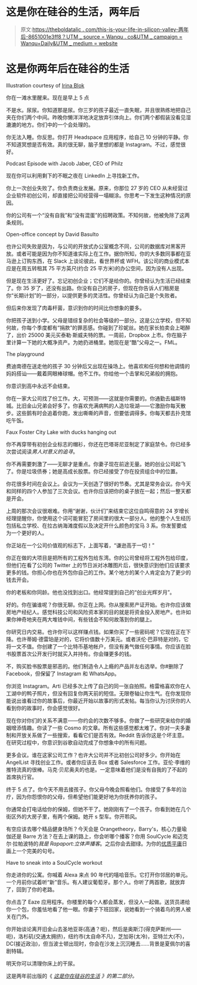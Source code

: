 # 这是你在硅谷的生活，两年后

> 原文:[https://theboldatalic . com/this-is-your-life-in-silicon-valley-两年后-8651001e3ff8？UTM _ source = Wanqu . co&UTM _ campaign = Wanqu+Daily&UTM _ medium = website](https://thebolditalic.com/this-is-your-life-in-silicon-valley-two-years-later-8651001e3ff8?utm_source=wanqu.co&utm_campaign=Wanqu+Daily&utm_medium=website)

# 这是你两年后在硅谷的生活



Illustration courtesy of [Irina Blok](http://irinablok.com)



你在一滩水里醒来。现在是早上 5 点

不是水。尿尿。你知道那是尿。你三岁的孩子最近一直失眠，并且很熟练地把自己夹在你们两个中间。昨晚你懒洋洋地决定放弃引体向上。你们两个都假装没看见湿漉漉的地方。你们中的一个会处理的。

你无法入睡。你反思。你打开 Headspace 应用程序，给自己 10 分钟的平静。你不知道冥想是否有效。真的很无聊，脑子里想的都是 Instagram。不过，感觉很好。



Podcast Episode with Jacob Jaber, CEO of Philz



现在你可以利用剩下的不眠之夜在 LinkedIn 上寻找新工作。

你上一次创业失败了。你负责商业发展。原来，你那位 27 岁的 CEO 从未经营过企业软件初创公司，却直接把公司经营得一塌糊涂。你思考一下发生这种情况的原因。

你的公司有一个“没有自我”和“没有混蛋”的招聘政策。不知何故，他被免除了这两条规则。



Open-office concept by David Basulto



也许公司失败是因为，与公司的开放式办公室概念不同，公司的数据库对黑客开放。或者可能是因为你不知道谁实际上在工作。据你所知，你的大多数同事都在亚马逊上订购东西，在 Slack 上谈论彼此，看世界杯或 WFH。该公司的商业模式本应是在周五转租其 75 平方英尺(约合 25 平方米)的办公空间，因为没有人出现。

但是现在生活更好了。忘记初创企业；它们不是给你的。你曾经认为生活已经结束了。你 35 岁了，还没有出路。你没有自己的房子，但现在你告诉人们租房是你“长期计划”的一部分，以提供更多的灵活性。你曾经认为自己是个失败者。

但后来你发现了肉毒杆菌，意识到你的时间比你想象的要多。

你把孩子送到小学。父母是错综复杂的社会等级的一部分。这是公立学校，但不知何故，你每个季度都有“捐款”的罪恶感。你碰到了珍妮丝。她在家长拍卖会上喝醉了，出价 25000 美元买泰勒·斯威夫特的票。一周前，Dropbox 上市。你在脑子里计算一下她的大概净资产。为她扔进桶里。她现在是“酷”父母之一。FML。



The playground



费迪南德在送走他的孩子 30 分钟后又出现在操场上。他喜欢和任何想和他调情的妈妈搭讪——戴着网眼棒球帽。他不工作。你给他一个击掌和兄弟般的拥抱。

你意识到高中永远不会结束。

你在一家大公司找了份工作。大，可预测——这就是你需要的。你通勤去福斯特城。比旧金山兄弟会好多了。你喜欢充满病鸭的人造垃圾湖——它激励你每天散步。这些鹅有时会追着你跑，发出嘶嘶的声音，但要低调得多。你每天都去扑克馆吃午饭。



Faux Foster City Lake with ducks hanging out



你不再穿带有初创企业标志的帽衫，你还在巴塔哥尼亚制定了家庭禁令。你已经多次尝试阅读*男人对意义的追寻*。

你不再需要刺激了——无聊才是重点。你妻子现在前途无量。她的创业公司起飞了。你是垃圾债券；她是高成长股票。你已经接受了你在投资组合中的位置。

你花很多时间在会议上。会议为一天创造了很好的节奏。尤其是常务会议。你今天和同样的四个人参加了三次会议。也许你应该把你的桌子放在一起；然后一整天都是开会。

上周的那次会议很艰难。你用“谢谢，伙计们”来结束它这位自鸣得意的 24 岁增长经理提醒你，你使用这个词可能冒犯了房间里的很大一部分人。他的整个人生经历包括私立学校、在拉古纳海滩度假以及决定开什么颜色的宝马 3 系。你发誓要成为一个更好的人。

你正站在一个公司价值观的标志下，上面写着，“谦逊高于一切！”

你正在做的大项目是把所有的工程外包给东湾。你的公司曾经将工程外包给印度，但他们在看了公司的 Twitter 上的节日派对冰雕图片后，很快意识到他们应该要求更多的钱。你担心你也在外包你自己的工作。某个地方的某个人肯定会为了更少的钱去开会。

你的老板和你同龄。他也没找到出口。他经常提到自己的“创业光辉岁月”。

好的。你在骗谁呢？你很无聊。你正在上网。你从搜索房产证开始。也许你应该做房地产经纪人。感觉科技公司和风险资本家的目的就是将资金投入房地产。也许如果你神奇地夹在两大堆钱中间，有些钱会不知何故落到你的腿上。

你研究日内交易。也许你可以这样赚点钱。如果你买了一些密码呢？它现在正在下降。也许蒂姆·德雷珀是对的，它将价值数十万美元。或者沃伦·巴菲特是对的，它将一文不值。你创建了一个比特币基地帐户，但没有勇气做任何事情。你应该在脸书股票首次公开发行时就买入并持有。你会赚更多的钱。

不，购买脸书股票是邪恶的。他们制造令人上瘾的产品并左右选举。你#删除了 Facebook，但保留了 Instagram 和 WhatsApp。

你浏览 Instagram。Arti 已经多次上传了自己的同一张自拍照。格雷格喜欢你在人工湖中的鸭子照片，但没有回复你两天前的短信。无限卷轴让你生气。在你发现你能说出谁看过你的故事后，你最近开始以故事的形式发帖。每当你认为讨厌你的人看到你的故事时，你会感觉很好。

现在你对你们的关系不满意——你约会的次数不够多。你做了一些研究来给你的婚姻增添情趣。你读了一些 Cosmo 的文章。所有这些感觉都太难了。你对一夫多妻制和开放关系做了一些搜索，看看它们是否有效。Reddit 告诉你这是个坏主意。在研究过程中，你意识到谷歌自动完成了你想象中的所有问题。

更多会议。谁在这家公司工作？也许大公司并不比初创公司好多少。你开始在 AngelList 寻找创业工作。或者你应该去 Box 或者 Salesforce 工作。亚伦·李维的推特流真的很棒。马克·贝尼奥夫的也是。一定意味着他们是没有自我的了不起的首席执行官。

终于 5 点了。你今天不用去接孩子。你父母今晚会照看他们。你接受了多年的治疗，因为你怨恨你的父母，但希望他们能更好地为你抚养你的孩子。

你通常会打电话给你的保姆，但她不干了。她刚刚有了一个孩子。你看到她在几个街区外的大房子里，有两个保姆。她开 s 型车。你开聆风。

有空应该去哪个精品健身场所？今天会是 Orangetheory，Barry's，核心力量瑜伽还是 Barre 方法？在去上课的路上，你会听哪个播客？你用 SoulCycle 和迈克尔·拉帕波特的*我是 Rapaport:立体声播客*。之后你会去甜绿。为你的[优质平庸](https://www.ribbonfarm.com/2017/08/17/the-premium-mediocre-life-of-maya-millennial/)日画上一个完美的句号。



Have to sneak into a SoulCycle workout



你走进你的公寓。你喊着 Alexa 来点 90 年代的嘻哈音乐。它打开你邻居的单元。一个月前你试着听“新”音乐。有人建议葡萄牙。那个人。你听了两首歌，就放弃了，回到了你的老路。

你点击了 Eaze 应用程序。你楼里的每个人都会蒸发，但没人一起做。送货员递给你一个包，你羞怯地看了他一眼。你妻子下班回家，说她看到一个骑着鸟的男人被关在门外。

你开始谈论离开旧金山去圣地亚哥(高通？呃)，然后是奥斯汀(得克萨斯州——呃)，洛杉矶(交通太拥挤)，纽约市(太自命不凡)，芝加哥(太冷)，亚特兰大(不)，DC(接近政治)，但当波士顿出现时，你会在沙发上沉沉睡去……背景是夏佩尔的喜剧特辑。

明天你可以清理你床上的干尿。

这是两年前出版的《 [*这是你在硅谷的生活*](/this-is-your-life-in-silicon-valley-933091235095) *》的第二部分。*